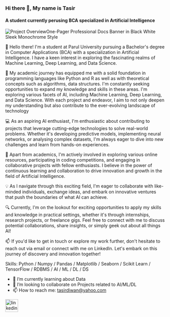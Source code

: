 ### Hi there 👋, My name is Tasir
#### A student currently perusing BCA specialized in Artificial Intelligence
![Project OverviewOne-Pager Professional Docs Banner in Black White Sleek Monochrome Style](https://github.com/Tasirx/Tasirx/assets/93290750/1cc2e373-470b-4af0-9713-c9e9d7105ae2)

👋 Hello there! I'm a student at Parul University pursuing a Bachelor's degree in Computer Applications (BCA) with a specialization in Artificial Intelligence. I have a keen interest in exploring the fascinating realms of Machine Learning, Deep Learning, and Data Science.

🧠 My academic journey has equipped me with a solid foundation in programming languages like Python and R as well as with theoretical concepts such as algorithms, data structures. I'm constantly seeking opportunities to expand my knowledge and skills in these areas. I'm exploring various facets of AI, including Machine Learning, Deep Learning, and Data Science. With each project and endeavor, I aim to not only deepen my understanding but also contribute to the ever-evolving landscape of technology

💻 As an aspiring AI enthusiast, I'm enthusiastic about contributing to projects that leverage cutting-edge technologies to solve real-world problems. Whether it's developing predictive models, implementing neural networks, or analysing complex datasets, I'm always eager to dive into new challenges and learn from hands-on experiences.

🌟 Apart from academics, I'm actively involved in exploring various online resources, participating in coding competitions, and engaging in collaborative projects with fellow enthusiasts. I believe in the power of continuous learning and collaboration to drive innovation and growth in the field of Artificial Intelligence.

💡 As I navigate through this exciting field, I'm eager to collaborate with like-minded individuals, exchange ideas, and embark on innovative ventures that push the boundaries of what AI can achieve.

🔍 Currently, I'm on the lookout for exciting opportunities to apply my skills and knowledge in practical settings, whether it's through internships, research projects, or freelance gigs. Feel free to connect with me to discuss potential collaborations, share insights, or simply geek out about all things AI!

📫 If you'd like to get in touch or explore my work further, don't hesitate to reach out via email or connect with me on LinkedIn. Let's embark on this journey of discovery and innovation together!

Skills: Python / Numpy / Pandas / Matplotlib / Seaborn / Scikit Learn / TensorFlow / RDBMS / AI / ML / DL / DS

- 🌱 I’m currently learning about Data 
- 👯 I’m looking to collaborate on Projects related to AI/ML/DL 
- 📫 How to reach me: tasirdiwan@yahoo.com 

[<img src='https://cdn.jsdelivr.net/npm/simple-icons@3.0.1/icons/linkedin.svg' alt='linkedin' height='40'>](https://www.linkedin.com/in/https://www.linkedin.com/in/tasirdiwan//)

